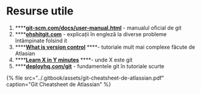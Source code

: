 # Resurse utile

1. \*\*\*\*[**git-scm.com/docs/user-manual.html**](https://git-scm.com/docs/user-manual.html) - manualul oficial de git
2. \*\*\*\*[**ohshitgit.com**](https://ohshitgit.com/) - explicații în engleză la diverse probleme întâmpinate folsind it
3. \*\*\*\*[**What is version control**](https://www.atlassian.com/git/tutorials/what-is-version-control) ****- tutoriale mult mai complexe făcute de Atlasian
4. \*\*\*\*[**Learn X in Y minutes**](https://learnxinyminutes.com/docs/git/) ****- unde X este git
5. \*\*\*\*[**deployhq.com/git**](https://www.deployhq.com/git) - fundamentele git în tutoriale scurte

{% file src="../.gitbook/assets/git-cheatsheet-de-atlassian.pdf" caption="Git Cheatsheet de Atlassian" %}

